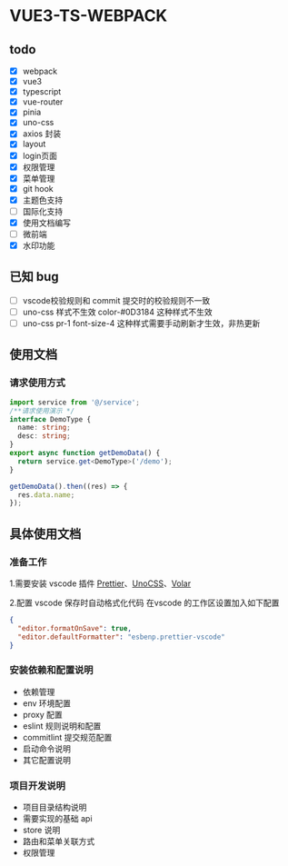 # VUE3-TS-WEBPACK

## todo

- [x] webpack
- [x] vue3
- [x] typescript
- [x] vue-router
- [x] pinia
- [x] uno-css
- [x] axios 封装
- [x] layout
- [x] login页面
- [x] 权限管理
- [x] 菜单管理
- [x] git hook
- [x] 主题色支持
- [ ] 国际化支持
- [x] 使用文档编写
- [ ] 微前端
- [x] 水印功能

## 已知 bug

- [ ] vscode校验规则和 commit 提交时的校验规则不一致
- [ ] uno-css 样式不生效 color-#0D3184 这种样式不生效
- [ ] uno-css pr-1 font-size-4 这种样式需要手动刷新才生效，非热更新

## 使用文档

### 请求使用方式

```ts
import service from '@/service';
/**请求使用演示 */
interface DemoType {
  name: string;
  desc: string;
}
export async function getDemoData() {
  return service.get<DemoType>('/demo');
}

getDemoData().then((res) => {
  res.data.name;
});
```

## 具体使用文档

### 准备工作

1.需要安装 vscode 插件 [Prettier](https://marketplace.visualstudio.com/items?itemName=esbenp.prettier-vscode)、[UnoCSS](https://marketplace.visualstudio.com/items?itemName=antfu.unocss)、[Volar](https://marketplace.visualstudio.com/items?itemName=Vue.volar)

2.配置 vscode 保存时自动格式化代码
在vscode 的工作区设置加入如下配置

```json
{
  "editor.formatOnSave": true,
  "editor.defaultFormatter": "esbenp.prettier-vscode"
}
```

### 安装依赖和配置说明

- 依赖管理
- env 环境配置
- proxy 配置
- eslint 规则说明和配置
- commitlint 提交规范配置
- 启动命令说明
- 其它配置说明

### 项目开发说明

- 项目目录结构说明
- 需要实现的基础 api
- store 说明
- 路由和菜单关联方式
- 权限管理

